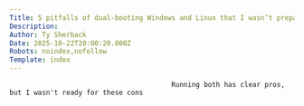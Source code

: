 ```yaml
---
Title: 5 pitfalls of dual-booting Windows and Linux that I wasn’t prepared for
Description: 
Author: Ty Sherback
Date: 2025-10-22T20:00:20.000Z
Robots: noindex,nofollow
Template: index
---
```


                                            Running both has clear pros, but I wasn't ready for these cons
                                        